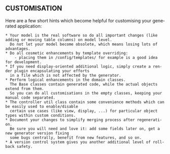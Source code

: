 CUSTOMISATION
-------------
He­re are a few short hints which be­co­me hel­pful for cust­o­mi­sing your ge­ne­ra­ted application:

    * Your mo­del is the re­al soft­ware so do all im­portant chan­ges (li­ke ad­ding or mo­ving ta­ble co­lumns) on mo­del le­vel.
      Do not let your mo­del be­co­me ob­so­le­te, which me­ans lo­sing lots of ad­van­ta­ges.
    * Do all cosme­tic en­han­ce­ments by tem­pla­te over­ri­ding:
        - pla­cing them in /con­fig/tem­pla­tes/ for ex­amp­le is a good idea for de­ve­lop­ment.
    * If you need dis­play-ori­en­ted ad­di­tio­nal lo­gic, sim­ply crea­te a ren­der plu­gin en­cap­su­la­ting your ef­forts
      in a fi­le which is not af­fec­ted by the ge­ne­ra­tor.
    * Per­form lo­gi­cal en­han­ce­ments in the do­main clas­ses.
      The Base classes contain generated code, while the actual objects extend from them.
      So you can do all customisations in the empty classes, keeping your manual code separated.
    * The controller util class contain some convenience methods which can be ea­si­ly used to enable/disa­ble
      certain use ca­ses (li­ke view, dis­play, ...) for par­ti­cu­lar ob­ject ty­pes wi­t­hin cust­om con­di­ti­ons.
    * Do­cu­ment your chan­ges to sim­pli­fy mer­ging pro­cess af­ter re­ge­ne­ra­ti­on.
      Be su­re you will need and love it: add so­me fields la­ter on, get a new ge­ne­ra­tor ver­si­on fi­xing
      so­me bugs cen­tral­ly, benefit from new features, and so on.
    * A ver­si­on con­trol sys­tem gi­ves you ano­ther ad­di­tio­nal le­vel of roll­back sa­fe­ty.

